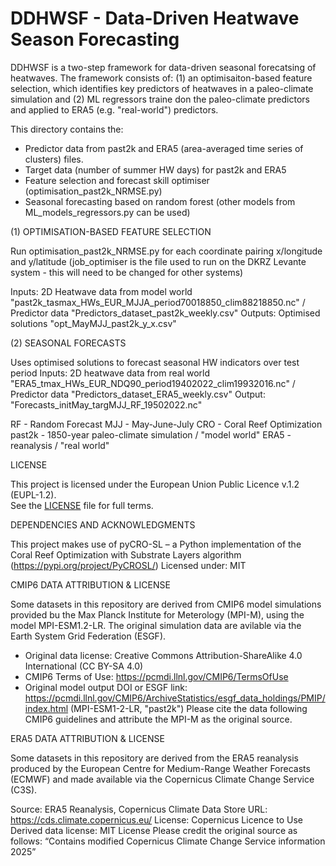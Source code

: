 # DDHWSF - Data-Driven Heatwave Season Forecasting 

DDHWSF is a two-step framework for data-driven seasonal forecatsing of heatwaves. The framework consists of: (1) an optimisaiton-based feature selection, which identifies key predictors of heatwaves in a paleo-climate simulation and (2) ML regressors traine don the paleo-climate predictors and applied to ERA5 (e.g. "real-world") predictors. 


This directory contains the:
- Predictor data from past2k and ERA5 (area-averaged time series of clusters) files.
- Target data (number of summer HW days) for past2k and ERA5
- Feature selection and forecast skill optimiser (optimisation_past2k_NRMSE.py)
- Seasonal forecasting based on random forest (other models from ML_models_regressors.py can be used)

(1) OPTIMISATION-BASED FEATURE SELECTION

Run optimisation_past2k_NRMSE.py for each coordinate pairing x/longitude and y/latitude
(job_optimiser is the file used to run on the DKRZ Levante system - this will need to be changed for other systems)

Inputs: 2D Heatwave data from model world "past2k_tasmax_HWs_EUR_MJJA_period70018850_clim88218850.nc" / Predictor data "Predictors_dataset_past2k_weekly.csv"
Outputs: Optimised solutions "opt_MayMJJ_past2k_y_x.csv"

(2) SEASONAL FORECASTS

Uses optimised solutions to forecast seasonal HW indicators over test period
Inputs: 2D heatwave data from real world "ERA5_tmax_HWs_EUR_NDQ90_period19402022_clim19932016.nc" / Predictor data "Predictors_dataset_ERA5_weekly.csv"
Output: "Forecasts_initMay_targMJJ_RF_19502022.nc"

RF - Random Forecast
MJJ - May-June-July
CRO - Coral Reef Optimization
past2k - 1850-year paleo-climate simulation / "model world"
ERA5 - reanalysis / "real world"

LICENSE

This project is licensed under the European Union Public Licence v.1.2 (EUPL-1.2).  
See the [LICENSE](./LICENSE) file for full terms.

DEPENDENCIES AND ACKNOWLEDGMENTS

This project makes use of pyCRO-SL – a Python implementation of the Coral Reef Optimization with Substrate Layers algorithm (https://pypi.org/project/PyCROSL/)
Licensed under: MIT

CMIP6 DATA ATTRIBUTION & LICENSE

Some datasets in this repository are derived from CMIP6 model simulations provided bu the Max Planck Institute for Meterology (MPI-M), using the model MPI-ESM1.2-LR. The original simulation data are avilable via the Earth System Grid Federation (ESGF).
- Original data license: Creative Commons Attribution-ShareAlike 4.0 International (CC BY-SA 4.0)
- CMIP6 Terms of Use: https://pcmdi.llnl.gov/CMIP6/TermsOfUse
- Original model output DOI or ESGF link: https://pcmdi.llnl.gov/CMIP6/ArchiveStatistics/esgf_data_holdings/PMIP/index.html (MPI-ESM1-2-LR, "past2k")
Please cite the data following CMIP6 guidelines and attribute the MPI-M as the original source.

ERA5 DATA ATTRIBUTION & LICENSE

Some datasets in this repository are derived from the ERA5 reanalysis produced by the European Centre for Medium-Range Weather Forecasts (ECMWF) and made available via the Copernicus Climate Change Service (C3S).

Source: ERA5 Reanalysis, Copernicus Climate Data Store
URL: https://cds.climate.copernicus.eu/
License: Copernicus Licence to Use
Derived data license: MIT License
Please credit the original source as follows:
“Contains modified Copernicus Climate Change Service information 2025”
